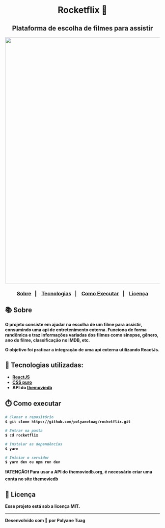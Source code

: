<div align="center">
  <h1><b>Rocketflix<b> 🎥 </h1>
  <h2>Plataforma de escolha de filmes para assistir </h2>
  <img justify-content="center" width= '800' src="./public/assets/gifRocketflix.gif" />
</div>

<h3 align="center">  
  <p align="center">
    <a href="#-sobre">Sobre</a>&nbsp;&nbsp;&nbsp;|&nbsp;&nbsp;&nbsp;
    <a href="#-tecnologias">Tecnologias</a>&nbsp;&nbsp;&nbsp;|&nbsp;&nbsp;&nbsp;
    <a href="#-como-executar">Como Executar</a>&nbsp;&nbsp;&nbsp;|&nbsp;&nbsp;&nbsp;
    <a href="#-licença">Licença</a>
  </p>
</h3>

## 📚 Sobre

O projeto consiste em ajudar na escolha de um filme para assistir, consumindo uma api de entretenimento externa. Funciona de forma randômica e traz informações variadas dos filmes como sinopse, gênero, ano do filme, classificação no IMDB, etc.

O objetivo foi praticar a integração de uma api externa utilizando ReactJs.

## 🚀 Tecnologias utilizadas:

- [ReactJS](https://react.dev/)
- [CSS puro](https://developer.mozilla.org/pt-BR/docs/Web/CSS)
- API do [themoviedb](https://developer.themoviedb.org/reference/intro/getting-started)

## ⏱️ Como executar

```bash
# Clonar o repositório
$ git clone https://github.com/polyanetuag/rocketflix.git

# Entrar na pasta  
$ cd rocketflix

# Instalar as dependências
$ yarn

# Iniciar o servidor
$ yarn dev ou npm run dev

```

❗️ATENÇÃO❗️ Para usar a API do <a>themoviedb.org</a>, é necessário criar uma conta no site [themoviedb](https://www.themoviedb.org/login)

## 📝 Licença

Esse projeto está sob a licença MIT.

---
Desenvolvido com 💜 por Polyane Tuag
